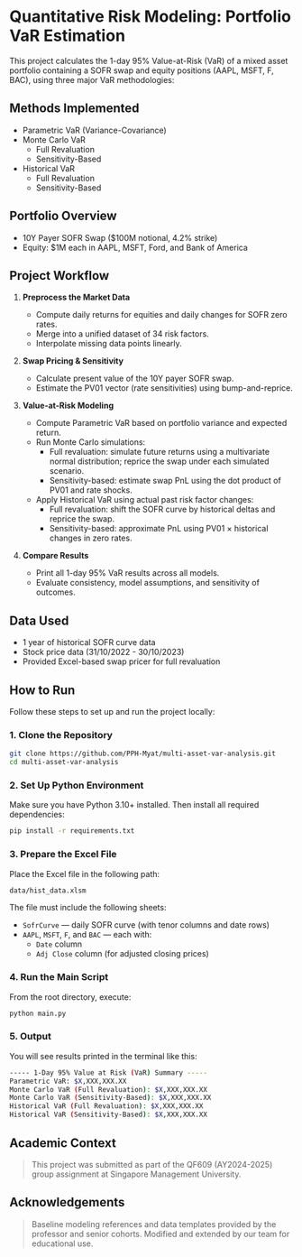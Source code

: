 # Quantitative Risk Modeling: Portfolio VaR Estimation

This project calculates the 1-day 95% Value-at-Risk (VaR) of a mixed asset portfolio containing a SOFR swap and equity positions (AAPL, MSFT, F, BAC), using three major VaR methodologies:

## Methods Implemented

- Parametric VaR (Variance-Covariance)
- Monte Carlo VaR  
  - Full Revaluation  
  - Sensitivity-Based
- Historical VaR  
  - Full Revaluation  
  - Sensitivity-Based

## Portfolio Overview

- 10Y Payer SOFR Swap ($100M notional, 4.2% strike)
- Equity: $1M each in AAPL, MSFT, Ford, and Bank of America

## Project Workflow

1. **Preprocess the Market Data**
   - Compute daily returns for equities and daily changes for SOFR zero rates.
   - Merge into a unified dataset of 34 risk factors.
   - Interpolate missing data points linearly.

2. **Swap Pricing & Sensitivity**
   - Calculate present value of the 10Y payer SOFR swap.
   - Estimate the PV01 vector (rate sensitivities) using bump-and-reprice.

3. **Value-at-Risk Modeling**
   - Compute Parametric VaR based on portfolio variance and expected return.
   - Run Monte Carlo simulations:
     - Full revaluation: simulate future returns using a multivariate normal distribution; reprice the swap under each simulated scenario.
     - Sensitivity-based: estimate swap PnL using the dot product of PV01 and rate shocks.
   - Apply Historical VaR using actual past risk factor changes:
     - Full revaluation: shift the SOFR curve by historical deltas and reprice the swap.
     - Sensitivity-based: approximate PnL using PV01 × historical changes in zero rates.

4. **Compare Results**
   - Print all 1-day 95% VaR results across all models.
   - Evaluate consistency, model assumptions, and sensitivity of outcomes.

## Data Used

- 1 year of historical SOFR curve data
- Stock price data (31/10/2022 - 30/10/2023)
- Provided Excel-based swap pricer for full revaluation

## How to Run

Follow these steps to set up and run the project locally:

### 1. Clone the Repository

```bash
git clone https://github.com/PPH-Myat/multi-asset-var-analysis.git
cd multi-asset-var-analysis
```
### 2. Set Up Python Environment
Make sure you have Python 3.10+ installed. Then install all required dependencies:

```bash
pip install -r requirements.txt
```
### 3. Prepare the Excel File
Place the Excel file in the following path:

```bash
data/hist_data.xlsm
```
The file must include the following sheets:
- `SofrCurve` — daily SOFR curve (with tenor columns and date rows)
- `AAPL`, `MSFT`, `F`, and `BAC` — each with:
  - `Date` column  
  - `Adj Close` column (for adjusted closing prices)


### 4. Run the Main Script
From the root directory, execute:

```bash
python main.py
```
### 5. Output
You will see results printed in the terminal like this:

```bash
----- 1-Day 95% Value at Risk (VaR) Summary -----
Parametric VaR: $X,XXX,XXX.XX
Monte Carlo VaR (Full Revaluation): $X,XXX,XXX.XX
Monte Carlo VaR (Sensitivity-Based): $X,XXX,XXX.XX
Historical VaR (Full Revaluation): $X,XXX,XXX.XX
Historical VaR (Sensitivity-Based): $X,XXX,XXX.XX
```

## Academic Context

> This project was submitted as part of the QF609 (AY2024-2025) group assignment at Singapore Management University.

## Acknowledgements

> Baseline modeling references and data templates provided by the professor and senior cohorts. Modified and extended by our team for educational use.


